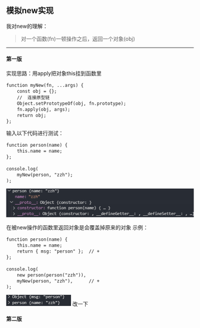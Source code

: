 ## 模拟new实现
我对new的理解：
>对一个函数(fn)一顿操作之后，返回一个对象(obj)

---

#### 第一版
实现思路：用apply把对象this挂到函数里
```   
function myNew(fn, ...args) {
    const obj = {};
    //  连接原型链
    Object.setPrototypeOf(obj, fn.prototype);
    fn.apply(obj, args);
    return obj;
};
```

输入以下代码进行测试：
```
function person(name) {
    this.name = name;
};

console.log(
    myNew(person, "zzh");
);
```
![结果](../images/实现new运算符/第一版-1.jpg)

在被new操作的函数里返回对象是会覆盖掉原来的对象 示例：
```
function person(name) {
    this.name = name;
    return { msg: "person" };  // +
};

console.log(
    new person(person("zzh")),
    myNew(person, "zzh"),      // +
);
```
![结果](../images/实现new运算符/第一版-2.jpg)
改一下
#### 第二版

